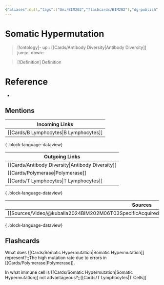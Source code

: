 ```yaml
---
{"aliases":null,"tags":["Uni/BIM202","flashcards/BIM202"],"dg-publish":true,"permalink":"/cards/somatic-hypermutation/","dgPassFrontmatter":true}
---
```


# Somatic Hypermutation

> [!ontology]-
> up:: [[Cards/Antibody Diversity\|Antibody Diversity]]
> jump:: 
> down:: 

> [!Definition] Definition

# Reference

- 

## Mentions

| Incoming Links                            |
| ----------------------------------------- |
| [[Cards/B Lymphocytes\|B Lymphocytes]] |

{ .block-language-dataview}

| Outgoing Links                                      |
| --------------------------------------------------- |
| [[Cards/Antibody Diversity\|Antibody Diversity]] |
| [[Cards/Polymerase\|Polymerase]]                 |
| [[Cards/T Lymphocytes\|T Lymphocytes]]           |

{ .block-language-dataview}

| Sources                                                                                                 |
| ------------------------------------------------------------------------------------------------------- |
| [[Sources/Video/@kuballa2024BIM202M06T03SpecificAcquired\|@kuballa2024BIM202M06T03SpecificAcquired]] |

{ .block-language-dataview}

## Flashcards

What does [[Cards/Somatic Hypermutation\|Somatic Hypermutation]] represent?;;The high mutation rate due to errors in [[Cards/Polymerase\|Polymerase]].
<!--SR:!2024-10-26,15,250-->

In what immune cell is [[Cards/Somatic Hypermutation\|Somatic Hypermutation]] not advantageous?;;[[Cards/T Lymphocytes\|T Cells]]
<!--SR:!2024-10-24,8,230-->